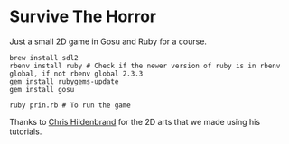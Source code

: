 # Survive The Horror
Just a small 2D game in Gosu and Ruby for a course.

```
brew install sdl2
rbenv install ruby # Check if the newer version of ruby is in rbenv global, if not rbenv global 2.3.3
gem install rubygems-update
gem install gosu

ruby prin.rb # To run the game
```


Thanks to [Chris Hildenbrand](http://www.2dgameartguru.com/) for the 2D arts that we made using his tutorials. 


